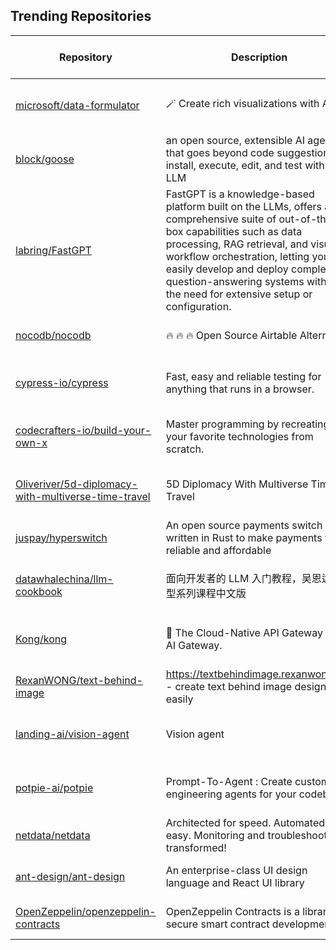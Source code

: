 ## Trending Repositories

| Repository | Description | Language | Stars | Forks | Built By | Current Period Stars |
|------------|-------------|----------|-------|-------|----------|---------------------|
| [microsoft/data-formulator](https://github.com/microsoft/data-formulator) | 🪄 Create rich visualizations with AI | TypeScript | 5843 | 433 | [danmarshall](https://github.com/danmarshall), [Chenglong-MS](https://github.com/Chenglong-MS), [microsoftopensource](https://github.com/microsoftopensource), [terrchen](https://github.com/terrchen) | 820 |
| [block/goose](https://github.com/block/goose) | an open source, extensible AI agent that goes beyond code suggestions - install, execute, edit, and test with any LLM | Rust | 7673 | 492 | [angiejones](https://github.com/angiejones), [acekyd](https://github.com/acekyd), [michaelneale](https://github.com/michaelneale), [EbonyLouis](https://github.com/EbonyLouis), [salman1993](https://github.com/salman1993) | 377 |
| [labring/FastGPT](https://github.com/labring/FastGPT) | FastGPT is a knowledge-based platform built on the LLMs, offers a comprehensive suite of out-of-the-box capabilities such as data processing, RAG retrieval, and visual AI workflow orchestration, letting you easily develop and deploy complex question-answering systems without the need for extensive setup or configuration. | TypeScript | 20967 | 5409 | [c121914yu](https://github.com/c121914yu), [newfish-cmyk](https://github.com/newfish-cmyk), [yangchuansheng](https://github.com/yangchuansheng), [FinleyGe](https://github.com/FinleyGe), [Patrickill](https://github.com/Patrickill) | 259 |
| [nocodb/nocodb](https://github.com/nocodb/nocodb) | 🔥 🔥 🔥 Open Source Airtable Alternative | TypeScript | 51638 | 3572 | [pranavxc](https://github.com/pranavxc), [wingkwong](https://github.com/wingkwong), [o1lab](https://github.com/o1lab), [dstala](https://github.com/dstala), [mertmit](https://github.com/mertmit) | 30 |
| [cypress-io/cypress](https://github.com/cypress-io/cypress) | Fast, easy and reliable testing for anything that runs in a browser. | JavaScript | 47940 | 3236 | [brian-mann](https://github.com/brian-mann), [chrisbreiding](https://github.com/chrisbreiding), [jennifer-shehane](https://github.com/jennifer-shehane), [flotwig](https://github.com/flotwig), [bahmutov](https://github.com/bahmutov) | 16 |
| [codecrafters-io/build-your-own-x](https://github.com/codecrafters-io/build-your-own-x) | Master programming by recreating your favorite technologies from scratch. | Markdown | 333337 | 30855 | [danistefanovic](https://github.com/danistefanovic), [rohitpaulk](https://github.com/rohitpaulk), [sarupbanskota](https://github.com/sarupbanskota), [fake-rookie](https://github.com/fake-rookie), [bauripalash](https://github.com/bauripalash) | 853 |
| [Oliveriver/5d-diplomacy-with-multiverse-time-travel](https://github.com/Oliveriver/5d-diplomacy-with-multiverse-time-travel) | 5D Diplomacy With Multiverse Time Travel | C# | 647 | 58 | [Oliveriver](https://github.com/Oliveriver), [CaptainMeme](https://github.com/CaptainMeme), [penteract](https://github.com/penteract), [leonard-IMBERT](https://github.com/leonard-IMBERT), [inkyant](https://github.com/inkyant) | 153 |
| [juspay/hyperswitch](https://github.com/juspay/hyperswitch) | An open source payments switch written in Rust to make payments fast, reliable and affordable | Rust | 13647 | 1417 | [SanchithHegde](https://github.com/SanchithHegde), [Narayanbhat166](https://github.com/Narayanbhat166), [hrithikesh026](https://github.com/hrithikesh026) | 209 |
| [datawhalechina/llm-cookbook](https://github.com/datawhalechina/llm-cookbook) | 面向开发者的 LLM 入门教程，吴恩达大模型系列课程中文版 | Jupyter Notebook | 14524 | 1826 | [logan-zou](https://github.com/logan-zou), [Beyondzjl](https://github.com/Beyondzjl), [xuhu0115](https://github.com/xuhu0115), [Weihong-Liu](https://github.com/Weihong-Liu), [Aphasia0515](https://github.com/Aphasia0515) | 371 |
| [Kong/kong](https://github.com/Kong/kong) | 🦍 The Cloud-Native API Gateway and AI Gateway. | Lua | 40051 | 4855 | [thibaultcha](https://github.com/thibaultcha), [bungle](https://github.com/bungle), [subnetmarco](https://github.com/subnetmarco), [hishamhm](https://github.com/hishamhm), [chronolaw](https://github.com/chronolaw) | 22 |
| [RexanWONG/text-behind-image](https://github.com/RexanWONG/text-behind-image) | https://textbehindimage.rexanwong.xyz - create text behind image designs easily | TypeScript | 1603 | 281 | [RexanWONG](https://github.com/RexanWONG), [MatinAniss](https://github.com/MatinAniss), [Adarsh-Raut](https://github.com/Adarsh-Raut) | 20 |
| [landing-ai/vision-agent](https://github.com/landing-ai/vision-agent) | Vision agent | Python | 2671 | 301 | [AsiaCao](https://github.com/AsiaCao), [dillonalaird](https://github.com/dillonalaird), [humpydonkey](https://github.com/humpydonkey), [shankar-vision-eng](https://github.com/shankar-vision-eng), [wuyiqunLu](https://github.com/wuyiqunLu) | 314 |
| [potpie-ai/potpie](https://github.com/potpie-ai/potpie) | Prompt-To-Agent : Create custom engineering agents for your codebase | Python | 2241 | 198 | [dhirenmathur](https://github.com/dhirenmathur), [vineetshar](https://github.com/vineetshar), [GodReaper](https://github.com/GodReaper), [maipkhu](https://github.com/maipkhu), [kinshuksinghbist](https://github.com/kinshuksinghbist) | 97 |
| [netdata/netdata](https://github.com/netdata/netdata) | Architected for speed. Automated for easy. Monitoring and troubleshooting, transformed! | C | 73403 | 6009 | [ktsaou](https://github.com/ktsaou), [netdatabot](https://github.com/netdatabot), [ilyam8](https://github.com/ilyam8), [Ferroin](https://github.com/Ferroin), [stelfrag](https://github.com/stelfrag) | 23 |
| [ant-design/ant-design](https://github.com/ant-design/ant-design) | An enterprise-class UI design language and React UI library | TypeScript | 93597 | 51120 | [afc163](https://github.com/afc163), [zombieJ](https://github.com/zombieJ), [MadCcc](https://github.com/MadCcc), [li-jia-nan](https://github.com/li-jia-nan), [benjycui](https://github.com/benjycui) | 46 |
| [OpenZeppelin/openzeppelin-contracts](https://github.com/OpenZeppelin/openzeppelin-contracts) | OpenZeppelin Contracts is a library for secure smart contract development. | Solidity | 25382 | 11945 | [frangio](https://github.com/frangio), [Amxx](https://github.com/Amxx), [nventuro](https://github.com/nventuro), [ernestognw](https://github.com/ernestognw), [maraoz](https://github.com/maraoz) | 10 |
